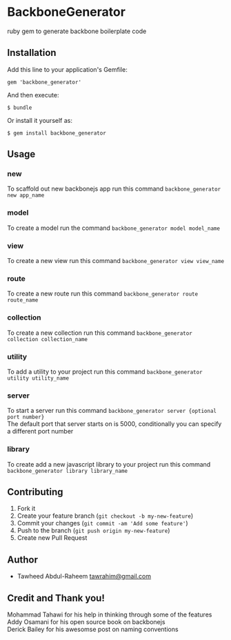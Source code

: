 # BackboneGenerator

 ruby gem to generate backbone boilerplate code

## Installation

Add this line to your application's Gemfile:

    gem 'backbone_generator'

And then execute:

    $ bundle

Or install it yourself as:

    $ gem install backbone_generator

## Usage

### new
To scaffold out new backbonejs app run this command
`backbone_generator new app_name`  

### model
To create a model run the command
`backbone_generator model model_name` 

### view
To create a new view run this command
`backbone_generator view view_name`  

### route
To create a new route run this command
`backbone_generator route route_name` 

### collection
To create a new collection run this command
`backbone_generator collection collection_name`  

### utility
To add a utility to your project run this command
`backbone_generator utility utility_name`  

### server
To start a server run this command
`backbone_generator server {optional port number}`    
The default port that server starts on is 5000, conditionally you can specify a different port number


### library
To create add a new javascript library to your project run this command
`backbone_generator library library_name`   

## Contributing

1. Fork it
2. Create your feature branch (`git checkout -b my-new-feature`)
3. Commit your changes (`git commit -am 'Add some feature'`)
4. Push to the branch (`git push origin my-new-feature`)
5. Create new Pull Request

## Author
 - Tawheed Abdul-Raheem <tawrahim@gmail.com>

## Credit and Thank you!
Mohammad Tahawi for his help in thinking through some of the features   
Addy Osamani for his open source book on backbonejs   
Derick Bailey for his awesomse post on naming conventions  
